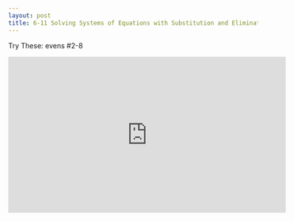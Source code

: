 ```yaml
---
layout: post
title: 6-11 Solving Systems of Equations with Substitution and Elimination (purple)
---
```

Try These: evens #2-8
<iframe width="560" height="315" src="https://www.youtube.com/embed/mTEIhAF9rdE" frameborder="0" allowfullscreen></iframe>
